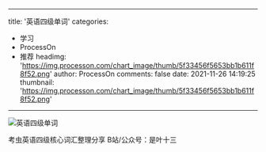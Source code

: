 
---
title: '英语四级单词'
categories: 
 - 学习
 - ProcessOn
 - 推荐
headimg: 'https://img.processon.com/chart_image/thumb/5f33456f5653bb1b611f8f52.png'
author: ProcessOn
comments: false
date: 2021-11-26 14:19:25
thumbnail: 'https://img.processon.com/chart_image/thumb/5f33456f5653bb1b611f8f52.png'
---

<div>   
<img class="thumb" alt="英语四级单词" src="https://img.processon.com/chart_image/thumb/5f33456f5653bb1b611f8f52.png" referrerpolicy="no-referrer">
<p>考虫英语四级核心词汇整理分享
B站/公众号：是叶十三</p>  
</div>
            